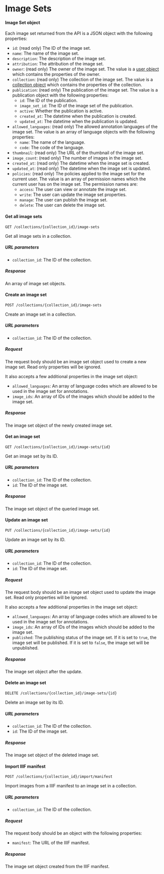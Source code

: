 # Image Sets

#### Image Set object

Each image set returned from the API is a JSON object with the following properties:

- `id`: (read only) The ID of the image set.
- `name`: The name of the image set.
- `description`: The description of the image set.
- `attribution`: The attribution of the image set.
- `owner`: (read only) The owner of the image set. The value is a [user object](#user-object)
  which contains the properties of the owner.
- `collection`: (read only) The collection of the image set. The value is a [collection object](#collection-object)
  which contains the properties of the collection.
- `publication`: (read only) The publication of the image set. The value is a publication object with the following
  properties:
  - `id`: The ID of the publication.
  - `image_set_id`: The ID of the image set of the publication.
  - `active`: Whether the publication is active.
  - `created_at`: The datetime when the publication is created.
  - `updated_at`: The datetime when the publication is updated.
- `allowed_languages`: (read only) The allowed annotation languages of the image set. The value is an array of language
  objects with the following properties:
  - `name`: The name of the language.
  - `code`: The code of the language.
- `thumbnail`: (read only) The URL of the thumbnail of the image set.
- `image_count`: (read only) The number of images in the image set.
- `created_at`: (read only) The datetime when the image set is created.
- `updated_at`: (read only) The datetime when the image set is updated.
- `policies`: (read only) The policies applied to the image set for the current user. The value is an array of
  permission names which the current user has on the image set. The permission names are:
  - `access`: The user can view or annotate the image set.
  - `write`: The user can update the image set properties.
  - `manage`: The user can publish the image set.
  - `delete`: The user can delete the image set.

#### Get all image sets

```
GET /collections/{collection_id}/image-sets
```

Get all image sets in a collection.

##### URL parameters

- `collection_id`: The ID of the collection.

##### Response

An array of image set objects.

#### Create an image set

```
POST /collections/{collection_id}/image-sets
```

Create an image set in a collection.

##### URL parameters

- `collection_id`: The ID of the collection.

##### Request

The request body should be an image set object used to create a new image set. Read only properties will be ignored.

It also accepts a few additional properties in the image set object:

- `allowed_languages`: An array of language codes which are allowed to be used in the image set for annotations.
- `image_ids`: An array of IDs of the images which should be added to the image set.

##### Response

The image set object of the newly created image set.

#### Get an image set

```
GET /collections/{collection_id}/image-sets/{id}
```

Get an image set by its ID.

##### URL parameters

- `collection_id`: The ID of the collection.
- `id`: The ID of the image set.

##### Response

The image set object of the queried image set.

#### Update an image set

```
PUT /collections/{collection_id}/image-sets/{id}
```

Update an image set by its ID.

##### URL parameters

- `collection_id`: The ID of the collection.
- `id`: The ID of the image set.

##### Request

The request body should be an image set object used to update the image set. Read only properties will be ignored.

It also accepts a few additional properties in the image set object:

- `allowed_languages`: An array of language codes which are allowed to be used in the image set for annotations.
- `image_ids`: An array of IDs of the images which should be added to the image set.
- `published`: The publishing status of the image set. If it is set to `true`, the image set will be published. If it
  is set to `false`, the image set will be unpublished.

##### Response

The image set object after the update.

#### Delete an image set

```
DELETE /collections/{collection_id}/image-sets/{id}
```

Delete an image set by its ID.

##### URL parameters

- `collection_id`: The ID of the collection.
- `id`: The ID of the image set.

##### Response

The image set object of the deleted image set.

#### Import IIIF manifest

```
POST /collections/{collection_id}/import/manifest
```

Import images from a IIIF manifest to an image set in a collection.

##### URL parameters

- `collection_id`: The ID of the collection.

##### Request

The request body should be an object with the following properties:

- `manifest`: The URL of the IIIF manifest.

##### Response

The image set object created from the IIIF manifest.
